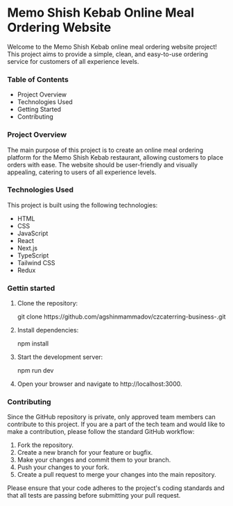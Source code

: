 <h1>Memo Shish Kebab Online Meal Ordering Website</h1>
<p>Welcome to the Memo Shish Kebab online meal ordering website project! This project aims to provide a simple, clean, and easy-to-use ordering service for customers of all experience levels.</p>
<h3>Table of Contents</h3>
<ul>
  <li>Project Overview</li>
  <li>Technologies Used</li>
  <li>Getting Started</li>
  <li>Contributing</li>  
</ul>
<h3>Project Overview</h3>
<p>
The main purpose of this project is to create an online meal ordering platform for the Memo Shish Kebab restaurant, allowing customers to place orders with ease. The website should be user-friendly and visually appealing, catering to users of all experience levels.</p>
<h3>Technologies Used</h3>
<p>This project is built using the following technologies:</p>
<ul>
  <li>HTML</li>
  <li>CSS</li>
  <li>JavaScript</li>
  <li>React</li>
  <li>Next.js</li>
  <li>TypeScript</li>
  <li>Tailwind CSS</li>
  <li>Redux</li>  
</ul>
<h3>Gettin started</h3>
<ol>
  <li><p>Clone the repository:</p>
      <p>git clone https://github.com/agshinmammadov/czcaterring-business-.git</p>
  </li>
  <li>
    <p>Install dependencies:</p>
    <p>npm install</p>
  </li>
  <li>
    <p>Start the development server:</p>
    <p>npm run dev</p>
  </li>
  <li>
    <p>Open your browser and navigate to http://localhost:3000.</p>
  </li>  
</ol>

<h3>Contributing</h3>
<p>Since the GitHub repository is private, only approved team members can contribute to this project. If you are a part of the tech team and would like to make a contribution, please follow the standard GitHub workflow:</p>
<ol>
  <li>Fork the repository.</li>
  <li>Create a new branch for your feature or bugfix.</li>
  <li>Make your changes and commit them to your branch.</li>
  <li>Push your changes to your fork.</li>
  <li>Create a pull request to merge your changes into the main repository.</li>
</ol>
<p>Please ensure that your code adheres to the project's coding standards and that all tests are passing before submitting your pull request.</p>
